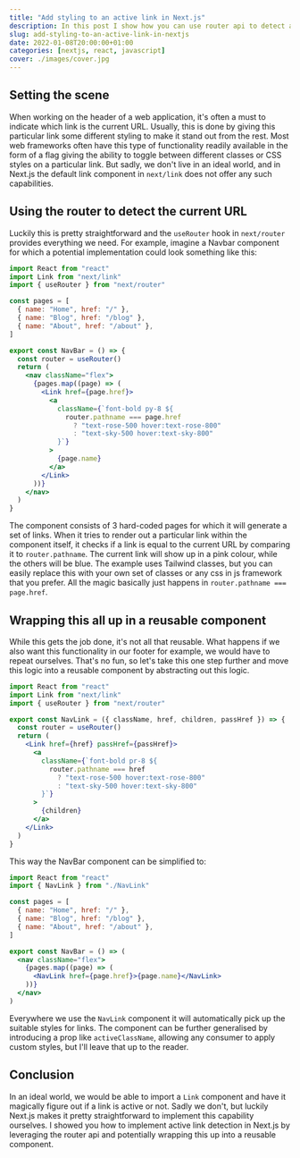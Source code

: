 ```yaml
---
title: "Add styling to an active link in Next.js"
description: In this post I show how you can use router api to detect active link in Next.js
slug: add-styling-to-an-active-link-in-nextjs
date: 2022-01-08T20:00:00+01:00
categories: [nextjs, react, javascript]
cover: ./images/cover.jpg
---
```


## Setting the scene

When working on the header of a web application, it's often a must to indicate which link is the current URL. Usually, this is done by giving this particular link some different styling to make it stand out from the rest. Most web frameworks often have this type of functionality readily available in the form of a flag giving the ability to toggle between different classes or CSS styles on a particular link. But sadly, we don't live in an ideal world, and in Next.js the default link component in `next/link` does not offer any such capabilities.

## Using the router to detect the current URL

Luckily this is pretty straightforward and the `useRouter` hook in `next/router` provides everything we need. For example, imagine a Navbar component for which a potential implementation could look something like this:

```jsx
import React from "react"
import Link from "next/link"
import { useRouter } from "next/router"

const pages = [
  { name: "Home", href: "/" },
  { name: "Blog", href: "/blog" },
  { name: "About", href: "/about" },
]

export const NavBar = () => {
  const router = useRouter()
  return (
    <nav className="flex">
      {pages.map((page) => (
        <Link href={page.href}>
          <a
            className={`font-bold py-8 ${
              router.pathname === page.href
                ? "text-rose-500 hover:text-rose-800"
                : "text-sky-500 hover:text-sky-800"
            }`}
          >
            {page.name}
          </a>
        </Link>
      ))}
    </nav>
  )
}
```

The component consists of 3 hard-coded pages for which it will generate a set of links. When it tries to render out a particular link within the component itself, it checks if a link is equal to the current URL by comparing it to `router.pathname`. The current link will show up in a pink colour, while the others will be blue. The example uses Tailwind classes, but you can easily replace this with your own set of classes or any css in js framework that you prefer. All the magic basically just happens in `router.pathname === page.href`.

## Wrapping this all up in a reusable component

While this gets the job done, it's not all that reusable. What happens if we also want this functionality in our footer for example, we would have to repeat ourselves. That's no fun, so let's take this one step further and move this logic into a reusable component by abstracting out this logic.

```jsx
import React from "react"
import Link from "next/link"
import { useRouter } from "next/router"

export const NavLink = ({ className, href, children, passHref }) => {
  const router = useRouter()
  return (
    <Link href={href} passHref={passHref}>
      <a
        className={`font-bold pr-8 ${
          router.pathname === href
            ? "text-rose-500 hover:text-rose-800"
            : "text-sky-500 hover:text-sky-800"
        }`}
      >
        {children}
      </a>
    </Link>
  )
}
```

This way the NavBar component can be simplified to:

```jsx
import React from "react"
import { NavLink } from "./NavLink"

const pages = [
  { name: "Home", href: "/" },
  { name: "Blog", href: "/blog" },
  { name: "About", href: "/about" },
]

export const NavBar = () => (
  <nav className="flex">
    {pages.map((page) => (
      <NavLink href={page.href}>{page.name}</NavLink>
    ))}
  </nav>
)
```

Everywhere we use the `NavLink` component it will automatically pick up the suitable styles for links. The component can be further generalised by introducing a prop like `activeClassName`, allowing any consumer to apply custom styles, but I'll leave that up to the reader.

## Conclusion

In an ideal world, we would be able to import a `Link` component and have it magically figure out if a link is active or not. Sadly we don't, but luckily Next.js makes it pretty straightforward to implement this capability ourselves. I showed you how to implement active link detection in Next.js by leveraging the router api and potentially wrapping this up into a reusable component.
